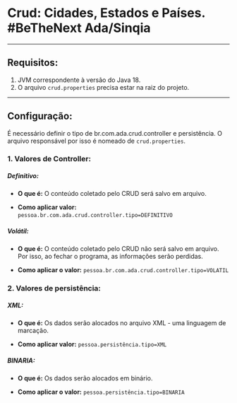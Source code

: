 # Crud: Cidades, Estados e Países. #BeTheNext Ada/Sinqia

---

## Requisitos: 
1. JVM correspondente à versão do Java 18.
2. O arquivo ```crud.properties``` precisa estar na raiz do projeto.

---

## Configuração:
É necessário definir o tipo de br.com.ada.crud.controller e persistência.
O arquivo responsável por isso é nomeado de ```crud.properties```.

### 1. Valores de Controller:

##### Definitivo:
   
   * **O que é:** 
   O conteúdo coletado pelo CRUD será salvo em arquivo.

   &NewLine;

   * **Como aplicar valor:**
   ```pessoa.br.com.ada.crud.controller.tipo=DEFINITIVO```

##### Volátil:
   * **O que é:** 
   O conteúdo coletado pelo CRUD não será salvo em arquivo. 
   Por isso, ao fechar o programa, as informações serão perdidas.

   &NewLine;

   * **Como aplicar o valor:**
   ```pessoa.br.com.ada.crud.controller.tipo=VOLATIL```

### 2. Valores de persistência:

##### XML:
   * **O que é:**
   Os dados serão alocados no arquivo XML - uma linguagem de marcação.   

   &NewLine;

   * **Como aplicar valor:**
   ```pessoa.persistência.tipo=XML```

##### BINARIA:
   * **O que é:**
   Os dados serão alocados em binário.
   
   &NewLine;   

   * **Como aplicar o valor:**
   ```pessoa.persistência.tipo=BINARIA```